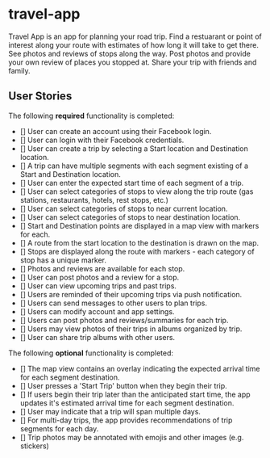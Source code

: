 # travel-app

Travel App is an app for planning your road trip.  Find a restuarant or point of interest along your route with estimates of how long it will take to get there.  See photos and reviews of stops along the way.  Post photos and provide your own review of places you stopped at.  Share your trip with friends and family.

## User Stories

The following **required** functionality is completed:

- [] User can create an account using their Facebook login.
- [] User can login with their Facebook credentials.
- [] User can create a trip by selecting a Start location and Destination location.
- [] A trip can have multiple segments with each segment existing of a Start and Destination location.
- [] User can enter the expected start time of each segment of a trip.
- [] User can select categories of stops to view along the trip route (gas stations, restaurants, hotels, rest stops, etc.)
- [] User can select categories of stops to near current location.
- [] User can select categories of stops to near destination location. 
- [] Start and Destination points are displayed in a map view with markers for each.
- [] A route from the start location to the destination is drawn on the map.
- [] Stops are displayed along the route with markers - each category of stop has a unique marker.
- [] Photos and reviews are available for each stop.
- [] User can post photos and a review for a stop.
- [] User can view upcoming trips and past trips.
- [] Users are reminded of their upcoming trips via push notification.
- [] Users can send messages to other users to plan trips.
- [] Users can modify account and app settings.
- [] Users can post photos and reviews/summaries for each trip.
- [] Users may view photos of their trips in albums organized by trip.
- [] User can share trip albums with other users.

The following **optional** functionality is completed:

- [] The map view contains an overlay indicating the expected arrival time for each segment destination.
- [] User presses a 'Start Trip' button when they begin their trip.
- [] If users begin their trip later than the anticipated start time, the app updates it's estimated arrival time for each segment destination.
- [] User may indicate that a trip will span multiple days.
- [] For multi-day trips, the app provides recommendations of trip segments for each day.
- [] Trip photos may be annotated with emojis and other images (e.g. stickers)


